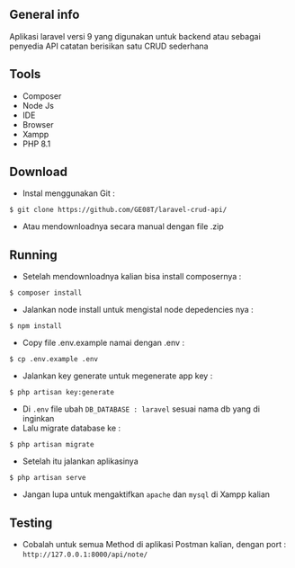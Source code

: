 ## General info
Aplikasi laravel versi 9 yang digunakan untuk backend atau sebagai penyedia API catatan berisikan satu CRUD sederhana

## Tools
- Composer
- Node Js
- IDE
- Browser
- Xampp
- PHP 8.1

## Download
- Instal menggunakan Git :

```
$ git clone https://github.com/GE08T/laravel-crud-api/
```
- Atau mendownloadnya secara manual dengan file .zip

## Running
- Setelah mendownloadnya kalian bisa install composernya :
```
$ composer install
```
- Jalankan node install untuk mengistal node depedencies nya : 
```
$ npm install
```
- Copy file .env.example namai dengan .env : 
```
$ cp .env.example .env
```
- Jalankan key generate untuk megenerate app key :
```
$ php artisan key:generate
```
- Di ```.env``` file ubah ```DB_DATABASE : laravel``` sesuai nama db yang di inginkan
- Lalu migrate database ke :
```
$ php artisan migrate
```
- Setelah itu jalankan aplikasinya
```
$ php artisan serve
```
- Jangan lupa untuk mengaktifkan ```apache``` dan ```mysql``` di Xampp kalian

## Testing
- Cobalah untuk semua Method di aplikasi Postman kalian, dengan port : ``` http://127.0.0.1:8000/api/note/ ```
